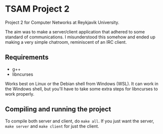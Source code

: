 # TSAM Project 2
Project 2 for Computer Networks at Reykjavik University. 

The aim was to make a server/client application that adhered to some standard of communications. I misunderstood this somehow and ended up making a very simple chatroom, reminiscent of an IRC client.

## Requirements
* g++
* libncurses

Works best on Linux or the Debian shell from Windows  (WSL). It can work in the Windows shell, but you'll have to take some extra steps for libncurses to work properly.

## Compiling and running the project
To compile both server and client, do `make all`. If you just want the server, `make server` and `make client` for just the client.

